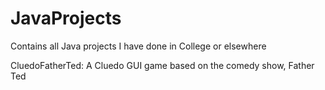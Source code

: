 # JavaProjects
Contains all Java projects I have done in College or elsewhere

CluedoFatherTed:
A Cluedo GUI game based on the comedy show, Father Ted

